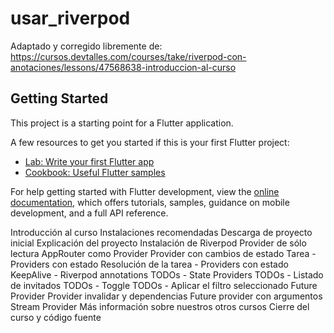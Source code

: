 # usar_riverpod

Adaptado y corregido libremente de: https://cursos.devtalles.com/courses/take/riverpod-con-anotaciones/lessons/47568638-introduccion-al-curso

## Getting Started

This project is a starting point for a Flutter application.

A few resources to get you started if this is your first Flutter project:

- [Lab: Write your first Flutter app](https://docs.flutter.dev/get-started/codelab)
- [Cookbook: Useful Flutter samples](https://docs.flutter.dev/cookbook)

For help getting started with Flutter development, view the
[online documentation](https://docs.flutter.dev/), which offers tutorials,
samples, guidance on mobile development, and a full API reference.


Introducción al curso
Instalaciones recomendadas
Descarga de proyecto inicial
Explicación del proyecto
Instalación de Riverpod
Provider de sólo lectura
AppRouter como Provider
Provider con cambios de estado
Tarea - Providers con estado
Resolución de la tarea - Providers con estado
KeepAlive - Riverpod annotations
TODOs - State Providers
TODOs - Listado de invitados
TODOs - Toggle
TODOs - Aplicar el filtro seleccionado
Future Provider
Provider invalidar y dependencias
Future provider con argumentos
Stream Provider
Más información sobre nuestros otros cursos
Cierre del curso y código fuente
